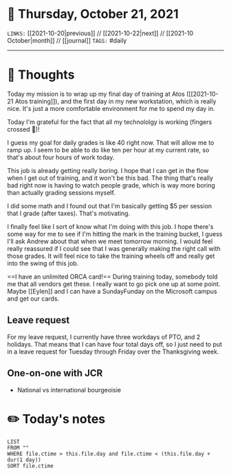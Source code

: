 # 📅 Thursday, October 21, 2021
`LINKS:` [[2021-10-20|previous]] // [[2021-10-22|next]] // [[2021-10 October|month]] // [[journal]] 
`TAGS:` #daily

---
# 💭 Thoughts
Today my mission is to wrap up my final day of training at Atos ([[2021-10-21 Atos training]]), and the first day in my new workstation, which is really nice. It's just a more comfortable environment for me to spend my day in. 

Today I'm grateful for the fact that all my technololgy is working (fingers crossed 🤞)!

I guess my goal for daily grades is like 40 right now. That will allow me to ramp up. I seem to be able to do like ten per hour at my current rate, so that's about four hours of work today. 

This job is already getting really boring. I hope that I can get in the flow when I get out of training, and it won't be this bad. The thing that's really bad right now is having to watch people grade, which is way more boring than actually grading sessions myself. 

I did some math and I found out that I'm basically getting $5 per session that I grade (after taxes). That's motivating. 

I finally feel like I sort of know what I'm doing with this job. I hope there's some way for me to see if I'm hitting the mark in the training bucket, I guess I'll ask Andrew about that when we meet tomorrow morning. I would feel really reassured if I could see that I was generally making the right call with those grades. It will feel nice to take the training wheels off and really get into the swing of this job. 

==I have an unlimited ORCA card!== During training today, somebody told me that all vendors get these. I really want to go pick one up at some point. Maybe [[Eylen]] and I can have a SundayFunday on the Microsoft campus and get our cards. 

## Leave request
For my leave request, I currently have three workdays of PTO, and 2 holidays. That means that I can have four total days off, so I just need to put in a leave request for Tuesday through Friday over the Thanksgiving week. 

## One-on-one with JCR
- National vs international bourgeoisie


# ✏️ Today's notes
```dataview
LIST 
FROM ""
WHERE file.ctime > this.file.day and file.ctime < (this.file.day + dur(1 day))
SORT file.ctime
```
